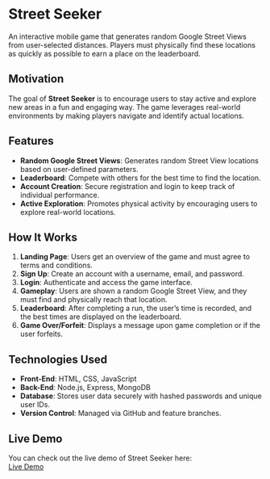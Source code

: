 # Street Seeker

An interactive mobile game that generates random Google Street Views from user-selected distances. Players must physically find these locations as quickly as possible to earn a place on the leaderboard.

## Motivation
The goal of **Street Seeker** is to encourage users to stay active and explore new areas in a fun and engaging way. The game leverages real-world environments by making players navigate and identify actual locations.

## Features
- **Random Google Street Views**: Generates random Street View locations based on user-defined parameters.
- **Leaderboard**: Compete with others for the best time to find the location.
- **Account Creation**: Secure registration and login to keep track of individual performance.
- **Active Exploration**: Promotes physical activity by encouraging users to explore real-world locations.

## How It Works
1. **Landing Page**: Users get an overview of the game and must agree to terms and conditions.
2. **Sign Up**: Create an account with a username, email, and password.
3. **Login**: Authenticate and access the game interface.
4. **Gameplay**: Users are shown a random Google Street View, and they must find and physically reach that location.
5. **Leaderboard**: After completing a run, the user’s time is recorded, and the best times are displayed on the leaderboard.
6. **Game Over/Forfeit**: Displays a message upon game completion or if the user forfeits.

## Technologies Used
- **Front-End**: HTML, CSS, JavaScript
- **Back-End**: Node.js, Express, MongoDB
- **Database**: Stores user data securely with hashed passwords and unique user IDs.
- **Version Control**: Managed via GitHub and feature branches.

## Live Demo
You can check out the live demo of Street Seeker here:  
[Live Demo](https://web.cs.manchester.ac.uk/c60196ap/street_seeker_G_P/landing_page.html)
